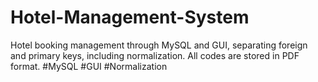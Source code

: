 # Hotel-Management-System
Hotel booking management through MySQL and GUI, separating foreign and primary keys, including normalization.
All codes are stored in PDF format.
#MySQL 
#GUI
#Normalization
